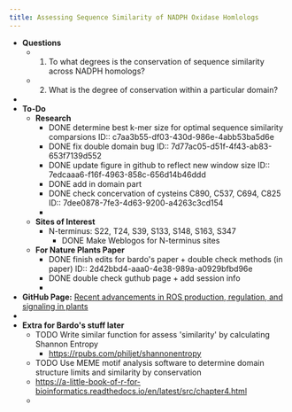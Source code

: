 ```yaml
---
title: Assessing Sequence Similarity of NADPH Oxidase Homlologs
---
```


- **Questions**
	- 1. To what degrees is the conservation of sequence similarity across NADPH homologs?
	- 2. What is the degree of conservation within a particular domain?
-
- **To-Do**
	- **Research**
		- DONE determine best k-mer size for optimal sequence similarity comparsions
		  ID:: c7aa3b55-df03-430d-986e-4abb53ba5d6e
		- DONE fix double domain bug
		  ID:: 7d77ac05-d51f-4f43-ab83-653f7139d552
		- DONE update figure in github to reflect new window size
		  ID:: 7edcaaa6-f16f-4963-858c-656d14b46ddd
		- DONE add in domain part
		- DONE check concervation of cysteins C890, C537, C694, C825
		  ID:: 7dee0878-7fe3-4d63-9200-a4263c3cd154
		-
	- **Sites of Interest**
		- N-terminus: S22, T24, S39, S133, S148, S163, S347
			- DONE Make Weblogos for N-terminus sites
	- **For Nature Plants Paper**
		- DONE finish edits for bardo's paper + double check methods (in paper)
		  ID:: 2d42bbd4-aaa0-4e38-989a-a0929bfbd96e
		- DONE double check guthub page + add session info
		-
- **GitHub Page:** [Recent advancements in ROS production, regulation, and signaling in plants](https://github.com/DanielleMStevens/ROS_production_review#recent-advancements-in-ros-production-regulation-and-signaling-in-plants)
-
- **Extra for Bardo's stuff later**
	- TODO Write similar function for assess 'similarity' by calculating Shannon Entropy
		- https://rpubs.com/philjet/shannonentropy
	- TODO Use MEME motif analysis software to determine domain structure limits and similarity by conservation
	- https://a-little-book-of-r-for-bioinformatics.readthedocs.io/en/latest/src/chapter4.html
	-